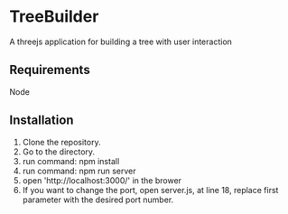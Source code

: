 # TreeBuilder
A threejs application for building a tree with user interaction

## Requirements

Node

## Installation
1. Clone the repository.
2. Go to the directory.
3. run command: npm install
4. run command: npm run server
5. open 'http://localhost:3000/' in the brower
6. If you want to change the port, open server.js, at line 18, replace first parameter with the desired port number.